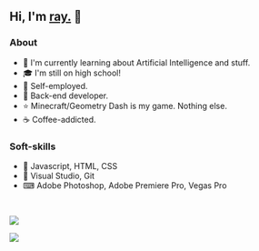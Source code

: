 ## Hi, I'm [ray.](https://ray1337.com/about) 👋

### About
- 🤖 I'm currently learning about Artificial Intelligence and stuff.
- 🎓 I'm still on high school!
- 💼 Self-employed.
- 🧠 Back-end developer.
- ⭐ Minecraft/Geometry Dash is my game. Nothing else.
- ☕ Coffee-addicted.

### Soft-skills
- 🤖 Javascript, HTML, CSS
- 🔧 Visual Studio, Git
- ⌨ Adobe Photoshop, Adobe Premiere Pro, Vegas Pro

<br>

<a href="https://ray1337.com"><img align="center" src="https://github-readme-stats.vercel.app/api?username=conver4y&show_icons=true&theme=dark&count_private=true&include_all_commits=true"/></a>

<!--<a href="https://ray1337.com"><img align="center" src="https://github-readme-stats.vercel.app/api/top-langs/?username=conver4y&hide_border=true&theme=tokyonight"/></a>-->

<a href="https://wakatime.com/@ray1337"><img align="center" src="https://github-readme-stats.vercel.app/api/wakatime?username=ray1337&layout=compact&text_color=FFFFFF&bg_color=121112"/></a>
